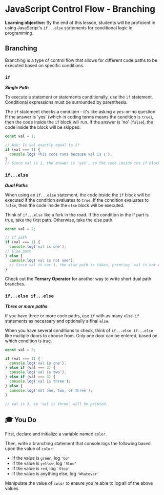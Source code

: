 # JavaScript Control Flow - Branching

**Learning objective:** By the end of this lesson, students will be proficient in using JavaScript's `if...else` statements for conditional logic in programming.

## Branching

Branching is a type of control flow that allows for different code paths to be executed based on specific conditions.

### `if`

***Single Path***

To execute a statement or statements conditionally, use the `if` statement. Conditional expressions must be surrounded by parenthesis.

The `if` statement checks a condition – it's like asking a yes-or-no question. If the answer is 'yes' (which in coding terms means the condition is `true`), then the code inside the `if` block will run. If the answer is 'no' (`false`), the code inside the block will be skipped.

```js
const val = 1;

// Ask: Is val exactly equal to 1?
if (val === 1) {
  console.log('This code runs because val is 1');
}
// Since val is 1, the answer is 'yes', so the code inside the if block runs.
```

### `if...else`

***Dual Paths***

When using an `if...else` statement, the code inside the `if` block will be executed if the condition evaluates to `true`. If the condition evaluates to `false`, then the code inside the `else` block will be executed. 

Think of `if...else` like a fork in the road. If the condition in the if part is true, take the first path. Otherwise, take the else path.

```js
const val = 2;

// If path
if (val === 1) {
  console.log('val is one');
// Else path
} else {
  console.log('val is not one');
  // Since val is not 1, the else path is taken, printing 'val is not one'.
}
```
Check out the **Ternary Operator** for another way to write short dual path branches.

### `if...else if...else`

***Three or more paths***

If you have three or more code paths, use `if` with as many `else if` statements as necessary and optionally a final `else`.

When you have several conditions to check, think of `if...else if...else` like multiple doors to choose from. Only one door can be entered, based on which condition is true.

```js
const val = 3;

if (val === 1) {
  console.log('val is one');
} else if (val === 2) {
  console.log('val is two');
} else if (val === 3) {
  console.log('val is three');
} else {
  console.log('not one, two, or three');
}

// val is 3, so 'val is three' will be printed.
```

## 🎓 You Do

First, declare and initialize a variable named `color`.

Then, write a branching statement that console.logs the following based upon the value of `color`: 

- If the value is `green`, log `'Go'`
- If the value is `yellow`, log `'Slow'`
- If the value is `red`, log `'Stop'`
- If the value is anything else, log `'Whatever'`

Manipulate the value of `color` to ensure you're able to log all of the above values.